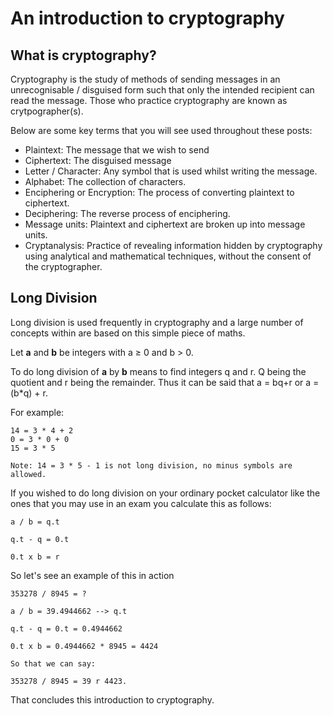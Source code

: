 # An introduction to cryptography

## What is cryptography?

Cryptography is the study of methods of sending messages in an unrecognisable / disguised form such that only the 
intended recipient can read the message. Those who practice cryptography are known as crytpographer(s).

Below are some key terms that you will see used throughout these posts:

* Plaintext: The message that we wish to send
* Ciphertext: The disguised message
* Letter / Character: Any symbol that is used whilst writing the message.
* Alphabet: The collection of characters.
* Enciphering or Encryption: The process of converting plaintext to ciphertext.
* Deciphering: The reverse process of enciphering.
* Message units: Plaintext and ciphertext are broken up into message units.
* Cryptanalysis: Practice of revealing information hidden by cryptography using analytical and mathematical techniques,
without the consent of the cryptographer.

## Long Division

Long division is used frequently in cryptography and a large number of concepts within are based on this simple piece
of maths.

Let **a** and **b** be integers with a ≥ 0 and b > 0.

To do long division of **a** by **b** means to find integers q and r. Q being the quotient and r being the remainder. 
Thus it can be said that a = bq+r or a = (b*q) + r.

For example:

    14 = 3 * 4 + 2
    0 = 3 * 0 + 0
    15 = 3 * 5
    
    Note: 14 = 3 * 5 - 1 is not long division, no minus symbols are allowed.
    
If you wished to do long division on your ordinary pocket calculator like the ones that you may use in an exam you 
calculate this as follows:

    a / b = q.t
    
    q.t - q = 0.t 
    
    0.t x b = r
    
So let's see an example of this in action

    353278 / 8945 = ?
    
    a / b = 39.4944662 --> q.t
    
    q.t - q = 0.t = 0.4944662
    
    0.t x b = 0.4944662 * 8945 = 4424
    
    So that we can say:
    
    353278 / 8945 = 39 r 4423.
    
That concludes this introduction to cryptography.
    
    

